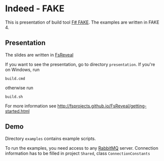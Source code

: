 # Indeed - FAKE

This is presentation of build tool [F# FAKE](https://fake.build/). The examples are written in FAKE 4.

## Presentation

The slides are written in [FsReveal](http://fsprojects.github.io/FsReveal/)

If you want to see the presentation, go to directory `presentation`.
If you're on Windows, run

```
build.cmd
```

otherwise run
```
build.sh
```

For more information see http://fsprojects.github.io/FsReveal/getting-started.html

## Demo

Directory `examples` contains example scripts.

To run the examples, you need access to any [RabbitMQ](https://www.rabbitmq.com/) server. 
Connection information has to be filled in project `Shared`, class `ConnectionConstants`